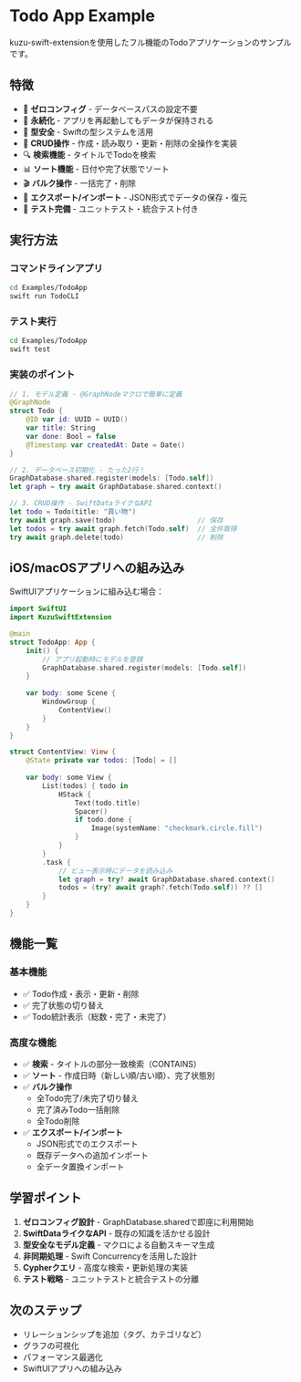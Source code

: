 # Todo App Example

kuzu-swift-extensionを使用したフル機能のTodoアプリケーションのサンプルです。

## 特徴

- 🚀 **ゼロコンフィグ** - データベースパスの設定不要
- 💾 **永続化** - アプリを再起動してもデータが保持される
- 🎯 **型安全** - Swiftの型システムを活用
- 🔄 **CRUD操作** - 作成・読み取り・更新・削除の全操作を実装
- 🔍 **検索機能** - タイトルでTodoを検索
- 📊 **ソート機能** - 日付や完了状態でソート
- 🎬 **バルク操作** - 一括完了・削除
- 💾 **エクスポート/インポート** - JSON形式でデータの保存・復元
- 🧪 **テスト完備** - ユニットテスト・統合テスト付き

## 実行方法

### コマンドラインアプリ

```bash
cd Examples/TodoApp
swift run TodoCLI
```

### テスト実行

```bash
cd Examples/TodoApp
swift test
```

### 実装のポイント

```swift
// 1. モデル定義 - @GraphNodeマクロで簡単に定義
@GraphNode
struct Todo {
    @ID var id: UUID = UUID()
    var title: String
    var done: Bool = false
    @Timestamp var createdAt: Date = Date()
}

// 2. データベース初期化 - たった2行！
GraphDatabase.shared.register(models: [Todo.self])
let graph = try await GraphDatabase.shared.context()

// 3. CRUD操作 - SwiftDataライクなAPI
let todo = Todo(title: "買い物")
try await graph.save(todo)                    // 保存
let todos = try await graph.fetch(Todo.self)  // 全件取得
try await graph.delete(todo)                  // 削除
```

## iOS/macOSアプリへの組み込み

SwiftUIアプリケーションに組み込む場合：

```swift
import SwiftUI
import KuzuSwiftExtension

@main
struct TodoApp: App {
    init() {
        // アプリ起動時にモデルを登録
        GraphDatabase.shared.register(models: [Todo.self])
    }
    
    var body: some Scene {
        WindowGroup {
            ContentView()
        }
    }
}

struct ContentView: View {
    @State private var todos: [Todo] = []
    
    var body: some View {
        List(todos) { todo in
            HStack {
                Text(todo.title)
                Spacer()
                if todo.done {
                    Image(systemName: "checkmark.circle.fill")
                }
            }
        }
        .task {
            // ビュー表示時にデータを読み込み
            let graph = try? await GraphDatabase.shared.context()
            todos = (try? await graph?.fetch(Todo.self)) ?? []
        }
    }
}
```

## 機能一覧

### 基本機能
- ✅ Todo作成・表示・更新・削除
- ✅ 完了状態の切り替え
- ✅ Todo統計表示（総数・完了・未完了）

### 高度な機能
- ✅ **検索** - タイトルの部分一致検索（CONTAINS）
- ✅ **ソート** - 作成日時（新しい順/古い順）、完了状態別
- ✅ **バルク操作**
  - 全Todo完了/未完了切り替え
  - 完了済みTodo一括削除
  - 全Todo削除
- ✅ **エクスポート/インポート**
  - JSON形式でのエクスポート
  - 既存データへの追加インポート
  - 全データ置換インポート

## 学習ポイント

1. **ゼロコンフィグ設計** - GraphDatabase.sharedで即座に利用開始
2. **SwiftDataライクなAPI** - 既存の知識を活かせる設計
3. **型安全なモデル定義** - マクロによる自動スキーマ生成
4. **非同期処理** - Swift Concurrencyを活用した設計
5. **Cypherクエリ** - 高度な検索・更新処理の実装
6. **テスト戦略** - ユニットテストと統合テストの分離

## 次のステップ

- リレーションシップを追加（タグ、カテゴリなど）
- グラフの可視化
- パフォーマンス最適化
- SwiftUIアプリへの組み込み